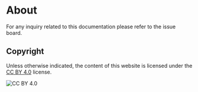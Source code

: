 # About 

For any inquiry related to this documentation please refer to the issue board.

## Copyright

Unless otherwise indicated, the content of this website is licensed under the
[CC BY 4.0]( https://creativecommons.org/licenses/by/4.0/) license.

![CC BY 4.0](https://mirrors.creativecommons.org/presskit/buttons/88x31/svg/by.svg)